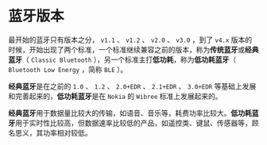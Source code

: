 # 蓝牙版本

最开始的蓝牙只有版本之分， `v1.1` 、 `v1.2` 、 `v2.0` 、 `v3.0` ，到了 `v4.x` 版本的时候，开始出现了两个标准，一个标准继续兼容之前的版本，称为**传统蓝牙**或**经典蓝牙**（ `Classic Bluetooth` ），另一个标准主打**低功耗**，称为**低功耗蓝牙**（ `Bluetooth Low Energy` ，简称 `BLE` ）。

**经典蓝牙**是在之前的 `1.0` 、 `1.2` 、 `2.0+EDR` 、 `2.1+EDR` 、 `3.0+EDR` 等基础上发展和完善起来的，**低功耗蓝牙**是在 `Nokia` 的 `Wibree` 标准上发展起来的。

**经典蓝牙**用于数据量比较大的传输，如语音、音乐等，耗费功率比较大。**低功耗蓝牙**用于实时性比较高，但数据速率比较低的产品，如遥控类、键鼠、传感器等，顾名思义，其功率相对较低。
